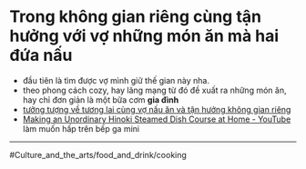 # Trong không gian riêng cùng tận hưởng với vợ những món ăn mà hai đứa nấu

- đầu tiên là tìm được vợ mình giữ thế gian này nha.
- theo phong cách cozy, hay lãng mạng từ đó đề xuất ra những món ăn, hay chỉ đơn giản là một bữa cơm **gia đình** 
- [tưởng tượng về tương lai cùng vợ nấu ăn và tận hưởng không gian riêng](tưởng%20tượng%20về%20tương%20lai%20cùng%20vợ%20nấu%20ăn%20và%20tận%20hưởng%20không%20gian%20riêng.md)
- [Making an Unordinary Hinoki Steamed Dish Course at Home - YouTube](https://www.youtube.com/watch?v=7fzrp50bhe4) làm muốn hấp trên bếp ga mini 

---

#Culture_and_the_arts/food_and_drink/cooking 